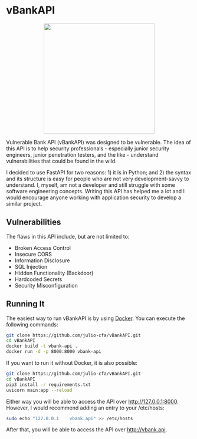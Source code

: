 # vBankAPI

<div align="center"><img src="https://i.imgur.com/6Roz3pD.png" width="300"></center></div>
<p></p>Vulnerable Bank API (vBankAPI) was designed to be vulnerable. The idea of this API is to help security professionals - especially junior security engineers, junior penetration testers, and the like - understand vulnerabilities that could be found in the wild.</p>

<p>I decided to use FastAPI for two reasons: 1) it is in Python; and 2) the syntax and its structure is easy for people who are not very development-savvy to understand. I, myself, am not a developer and still struggle with some software engineering concepts. Writing this API has helped me a lot and I would encourage anyone working with application security to develop a similar project.</p>

## Vulnerabilities

The flaws in this API include, but are not limited to:
- Broken Access Control
- Insecure CORS
- Information Disclosure
- SQL Injection
- Hidden Functionality (Backdoor)
- Hardcoded Secrets
- Security Misconfiguration

## Running It

The easiest way to run vBankAPI is by using <a href="https://docs.docker.com/engine/install/">Docker</a>. You can execute the following commands:

```bash
git clone https://github.com/julio-cfa/vBankAPI.git
cd vBankAPI
docker build -t vbank-api .
docker run -d -p 8000:8000 vbank-api
```

If you want to run it without Docker, it is also possible:
```bash
git clone https://github.com/julio-cfa/vBankAPI.git
cd vBankAPI
pip3 install -r requirements.txt
uvicorn main:app --reload
```

Either way you will be able to access the API over http://127.0.0.1:8000. However, I would recommend adding an entry to your /etc/hosts:

```bash
sudo echo "127.0.0.1	vbank.api" >> /etc/hosts
```

After that, you will be able to access the API over http://vbank.api.

